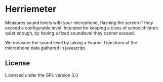 # Herriemeter
Measures sound levels with your microphone, flashing the screen if they exceed a configurable level.
Intended for keeping a class of schoolchildren quiet enough, by having a fixed soundlevel they cannot exceed.

We measure the sound level by taking a Fourier Transform of the microphone data
gathered in javascript.

## License
Licensed under the GPL version 3.0
